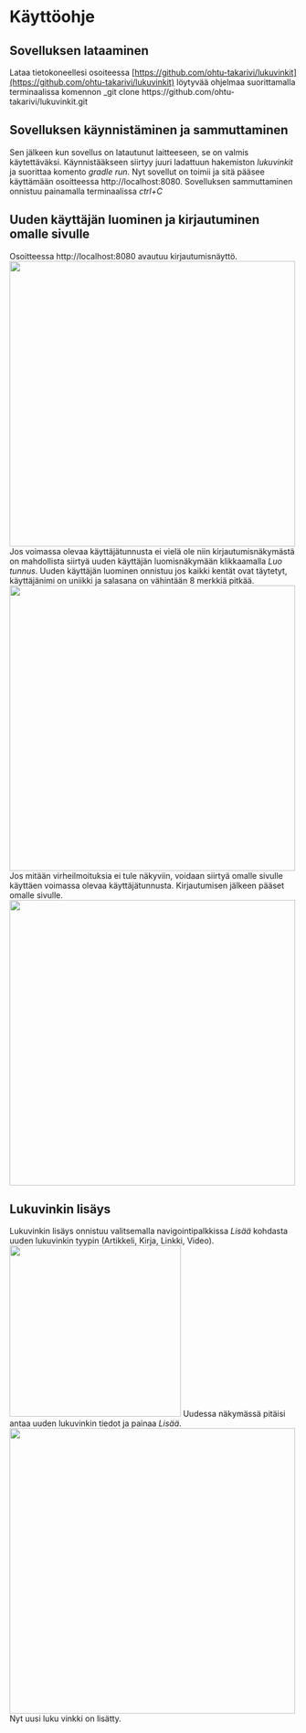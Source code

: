 # Käyttöohje  
## Sovelluksen lataaminen 
Lataa tietokoneellesi osoiteessa [https://github.com/ohtu-takarivi/lukuvinkit](https://github.com/ohtu-takarivi/lukuvinkit) löytyvää ohjelmaa suorittamalla terminaalissa komennon _git clone https://<i></i>github.com/ohtu-takarivi/lukuvinkit.git    
## Sovelluksen käynnistäminen ja sammuttaminen  
Sen jälkeen kun sovellus on latautunut laitteeseen, se on valmis käytettäväksi. Käynnistääkseen siirtyy juuri ladattuun hakemiston _lukuvinkit_ ja suorittaa komento _gradle run_. Nyt sovellut on toimii ja sitä pääsee käyttämään osoitteessa http://localhost:8080. Sovelluksen sammuttaminen onnistuu painamalla terminaalissa _ctrl+C_  
## Uuden käyttäjän luominen ja kirjautuminen omalle sivulle  
Osoitteessa http://localhost:8080 avautuu kirjautumisnäyttö.   
<img src="https://github.com/ohtu-takarivi/lukuvinkit/blob/master/Documentation/pictures/loginScreen.png" width="500">  
Jos voimassa olevaa käyttäjätunnusta ei vielä ole niin kirjautumisnäkymästä on mahdollista siirtyä uuden käyttäjän luomisnäkymään klikkaamalla _Luo tunnus_. Uuden käyttäjän luominen onnistuu jos kaikki kentät ovat täytetyt, käyttäjänimi on uniikki ja salasana on vähintään 8 merkkiä pitkää.  
<img src="https://github.com/ohtu-takarivi/lukuvinkit/blob/master/Documentation/pictures/newUserRegistration.png" width="500"> 
Jos mitään virheilmoituksia ei tule näkyviin, voidaan siirtyä omalle sivulle käyttäen voimassa olevaa käyttäjätunnusta. Kirjautumisen jälkeen pääset omalle sivulle.  
<img src="https://github.com/ohtu-takarivi/lukuvinkit/blob/master/Documentation/pictures/userMainPage.png" width="500"> 
## Lukuvinkin lisäys  
Lukuvinkin lisäys onnistuu valitsemalla navigointipalkkissa _Lisää_ kohdasta uuden lukuvinkin tyypin (Artikkeli, Kirja, Linkki, Video).  
<img src="https://github.com/ohtu-takarivi/lukuvinkit/blob/master/Documentation/pictures/newTip.png" width="300"> 
Uudessa näkymässä pitäisi antaa uuden lukuvinkin tiedot ja painaa _Lisää_.  
<img src="https://github.com/ohtu-takarivi/lukuvinkit/blob/master/Documentation/pictures/newBook.png" width="500"> 
Nyt uusi luku vinkki on lisätty.

